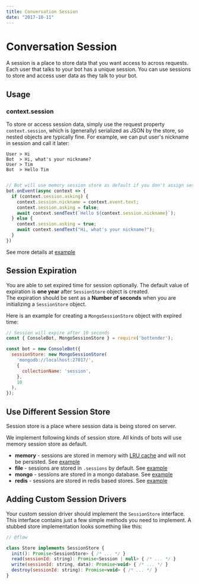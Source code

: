 ```yaml
---
title: Conversation Session
date: "2017-10-11"
---
```


# Conversation Session

A session is a place to store data that you want access to across requests. Each user that talks to your bot has a unique session. You can use sessions to store and access user data as they talk to your bot.

## Usage

### context.session

To store or access session data, simply use the request property `context.session`, which is (generally) serialized as JSON by the store, so nested objects are typically fine. For example, we can put user's nickname in session and call it later:

```
User > Hi
Bot  > Hi, what's your nickname?
User > Tim
Bot  > Hello Tim
```

```js

// Bot will use memory session store as default if you don't assign sessionStore.
bot.onEvent(async context => {
  if (context.session.asking) {
    context.session.nickname = context.event.text;
    context.session.asking = false;
    await context.sendText(`Hello ${context.session.nickname}`);
  } else {
    context.session.asking = true;
    await context.sendText("Hi, what's your nickname?");
  }
})
```

See more details at [example](https://github.com/Yoctol/bottender/tree/master/examples/with-memory-session)

## Session Expiration

You are able to set expired time for session optionally. The default value of expiration is **one year** after `SessionStore` object is created.  
The expiration should be sent as a **Number of seconds** when you are initializing a `SessionStore` object.

Here is an example for creating a `MongoSessionStore` object with expired time:
```js
// Session will expire after 10 seconds
const { ConsoleBot, MongoSessionStore } = require('bottender');

const bot = new ConsoleBot({
  sessionStore: new MongoSessionStore(
    'mongodb://localhost:27017/',
    {
      collectionName: 'session',
    },
    10
  ),
});
```

## Use Different Session Store

Session store is a place where session data is being stored on server.

We implement following kinds of session store. All kinds of bots will use memory session store as default.

- **memory** - sessions are stored in memory with [LRU cache](https://github.com/isaacs/node-lru-cache) and will not be persisted. See [example](https://github.com/Yoctol/bottender/tree/master/examples/with-memory-session)
- **file** - sessions are stored in `.sessions` by default. See
  [example](https://github.com/Yoctol/bottender/tree/master/examples/with-file-session)
- **mongo** - sessions are stored in a mongo database. See
  [example](https://github.com/Yoctol/bottender/tree/master/examples/with-mongo-session)
- **redis** - sessions are stored in redis based stores. See
  [example](https://github.com/Yoctol/bottender/tree/master/examples/with-redis-session)


## Adding Custom Session Drivers

Your custom session driver should implement the `SessionStore` interface. This interface contains just a few simple methods you need to implement. A stubbed store implementation looks something like this:

```js
// @flow

class Store implements SessionStore {
  init(): Promise<SessionStore> { /* ... */ }
  read(sessionId: string): Promise<Session | null> { /* ... */ }
  write(sessionId: string, data): Promise<void> { /* ... */ }
  destroy(sessionId: string): Promise<void> { /* ... */ }
}
```
